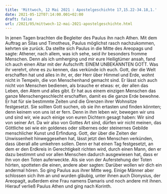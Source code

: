 ```yaml
---
title: 'Mittwoch, 12 Mai 2021 : Apostelgeschichte 17,15.22-34.18,1.'
date: 2021-05-12T07:14:00.001+02:00
draft: false
url: /2021/05/mittwoch-12-mai-2021-apostelgeschichte.html
---
```


In jenen Tagen brachten die Begleiter des Paulus ihn nach Athen. Mit dem Auftrag an Silas und Timotheus, Paulus möglichst rasch nachzukommen, kehrten sie zurück. Da stellte sich Paulus in die Mitte des Areopags und sagte: Athener, nach allem, was ich sehe, seid ihr besonders fromme Menschen. Denn als ich umherging und mir eure Heiligtümer ansah, fand ich auch einen Altar mit der Aufschrift: EINEM UNBEKANNTEN GOTT. Was ihr verehrt, ohne es zu kennen, das verkünde ich euch. Gott, der die Welt erschaffen hat und alles in ihr, er, der Herr über Himmel und Erde, wohnt nicht in Tempeln, die von Menschenhand gemacht sind. Er lässt sich auch nicht von Menschen bedienen, als brauche er etwas: er, der allen das Leben, den Atem und alles gibt. Er hat aus einem einzigen Menschen das ganze Menschengeschlecht erschaffen, damit es die ganze Erde bewohne. Er hat für sie bestimmte Zeiten und die Grenzen ihrer Wohnsitze festgesetzt. Sie sollten Gott suchen, ob sie ihn ertasten und finden könnten; denn keinem von uns ist er fern. Denn in ihm leben wir, bewegen wir uns und sind wir, wie auch einige von euren Dichtern gesagt haben: Wir sind von seiner Art. Da wir also von Gottes Art sind, dürfen wir nicht meinen, das Göttliche sei wie ein goldenes oder silbernes oder steinernes Gebilde menschlicher Kunst und Erfindung. Gott, der über die Zeiten der Unwissenheit hinweggesehen hat, lässt jetzt den Menschen verkünden, dass überall alle umkehren sollen. Denn er hat einen Tag festgesetzt, an dem er den Erdkreis in Gerechtigkeit richten wird, durch einen Mann, den er dazu bestimmt und vor allen Menschen dadurch ausgewiesen hat, dass er ihn von den Toten auferweckte. Als sie von der Auferstehung der Toten hörten, spotteten die einen, andere aber sagten: Darüber wollen wir dich ein andermal hören. So ging Paulus aus ihrer Mitte weg. Einige Männer aber schlossen sich ihm an und wurden gläubig, unter ihnen auch Dionysius, der Areopagit, außerdem eine Frau namens Damaris und noch andere mit ihnen. Hierauf verließ Paulus Athen und ging nach Korinth.